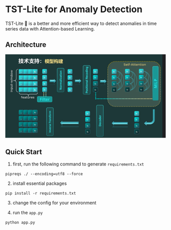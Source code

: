 # TST-Lite for Anomaly Detection


TST-Lite 🚀 is a better and more efficient way to detect anomalies in time series data with Attention-based Learning.


## Architecture

![Architecture of TST-Lite.png](asset/img.png)

## Quick Start

1. first, run the following command to generate `requirements.txt`
```shell
pipreqs ./ --encoding=utf8 --force
```


2. install essential packages
```shell
pip install -r requirements.txt
```

3. change the config for your environment

4. run the `app.py`
```shell
python app.py
```





